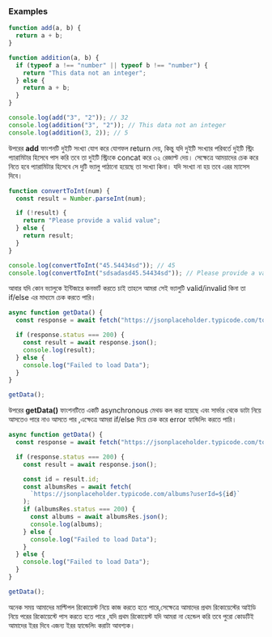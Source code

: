### Examples

```js
function add(a, b) {
  return a + b;
}

function addition(a, b) {
  if (typeof a !== "number" || typeof b !== "number") {
    return "This data not an integer";
  } else {
    return a + b;
  }
}

console.log(add("3", "2")); // 32
console.log(addition("3", "2")); // This data not an integer
console.log(addition(3, 2)); // 5
```

উপরের **add** ফাংশনটি দুইটি সংখ্যা যোগ করে যোগফল return দেয়, কিন্তু যদি দুইটি সংখ্যার পরিবর্তে দুইটি স্ট্রিং প্যারামিটার হিসেবে পাস করি তবে তা দুইটি স্ট্রিংকে concat করে ৩২ রেজাল্ট দেয়। সেক্ষেত্রে আময়াদের চেক করে নিতে হবে প্যারামিটার হিসেবে সে দুটি ভ্যালু পাঠানো হয়েছে তা সংখ্যা কিনা। যদি সংখ্যা না হয় তবে এরর ম্যাসেস দিবে।

```js
function convertToInt(num) {
  const result = Number.parseInt(num);

  if (!result) {
    return "Please provide a valid value";
  } else {
    return result;
  }
}

console.log(convertToInt("45.54434sd")); // 45
console.log(convertToInt("sdsadasd45.54434sd")); // Please provide a valid value
```

আবার যদি কোন ভ্যালুকে ইন্টিজারে কনভার্ট করতে চাই তাহলে আমরা সেই ভ্যালুটি valid/invalid কিনা তা if/else এর মাধ্যমে চেক করতে পারি।

```js
async function getData() {
  const response = await fetch("https://jsonplaceholder.typicode.com/todos/1");

  if (response.status === 200) {
    const result = await response.json();
    console.log(result);
  } else {
    console.log("Failed to load Data");
  }
}

getData();
```

উপরের **getData()** ফাংশনটিতে একটি asynchronous মেথড কল করা হয়েছে এবং সার্ভার থেকে ডাটা নিয়ে আসতেও পারে নাও আসতে পার ,এক্ষেত্রে আমরা if/else দিয়ে চেক করে error হ্যান্ডিলিং করতে পারি।

```js
async function getData() {
  const response = await fetch("https://jsonplaceholder.typicode.com/todos/1");

  if (response.status === 200) {
    const result = await response.json();

    const id = result.id;
    const albumsRes = await fetch(
      `https://jsonplaceholder.typicode.com/albums?userId=${id}`
    );
    if (albumsRes.status === 200) {
      const albums = await albumsRes.json();
      console.log(albums);
    } else {
      console.log("Failed to load Data");
    }
  } else {
    console.log("Failed to load Data");
  }
}

getData();
```

অনেক সময় আমাদের মাল্টিপল রিকোয়েস্ট নিয়ে কাজ করতে হতে পারে,সেক্ষেত্রে আমাদের প্রথম রিকোয়েস্টের আইডি নিয়ে পরের রিকোয়েস্টে পাস করতে হতে পারে ,যদি প্রথম রিকোয়েস্ট যদি আমরা না হেন্ডেল করি তবে পুরো কোডটিই আমাদের ইরর দিবে এজন্য ইরর হ্যান্ডেলিং করাটা আবশ্যক।
